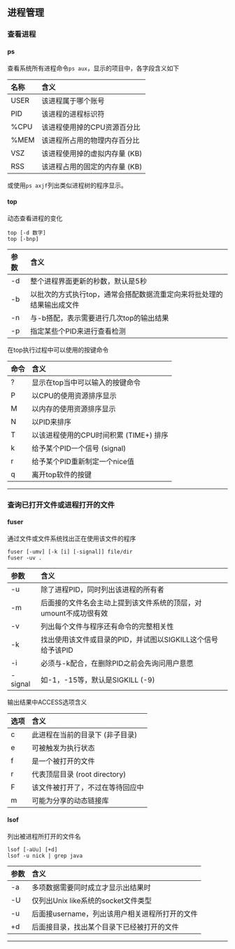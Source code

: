 ## 进程管理

### 查看进程
#### ps
查看系统所有进程命令`ps aux`，显示的项目中，各字段含义如下

名称|含义
:--|:--
USER|该进程属于哪个账号
PID|该进程的进程标识符
%CPU|该进程使用掉的CPU资源百分比
%MEM|该进程所占用的物理内存百分比
VSZ|该进程使用掉的虚拟内存量 (KB)
RSS|该进程占用的固定的内存量 (KB)

或使用`ps axjf`列出类似进程树的程序显示。


#### top
动态查看进程的变化
```
top [-d 数字]
top [-bnp]
```

参数|含义
:--|:--
-d|整个进程界面更新的秒数，默认是5秒
-b|以批次的方式执行top，通常会搭配数据流重定向来将批处理的结果输出成文件
-n|与-b搭配，表示需要进行几次top的输出结果
-p|指定某些个PID来进行查看检测

在top执行过程中可以使用的按键命令

命令|含义
:--|:--
?|显示在top当中可以输入的按键命令
P|以CPU的使用资源排序显示
M|以内存的使用资源排序显示
N|以PID来排序
T|以该进程使用的CPU时间积累 (TIME+) 排序
k|给予某个PID一个信号 (signal)
r|给予某个PID重新制定一个nice值
q|离开top软件的按键

***

### 查询已打开文件或进程打开的文件
#### fuser
通过文件或文件系统找出正在使用该文件的程序
```
fuser [-umv] [-k [i] [-signal]] file/dir
fuser -uv .
```

参数|含义
:--|:--
-u|除了进程PID，同时列出该进程的所有者
-m|后面接的文件名会主动上提到该文件系统的顶层，对umount不成功很有效
-v|列出每个文件与程序还有命令的完整相关性
-k|找出使用该文件或目录的PID，并试图以SIGKILL这个信号给予该PID
-i|必须与-k配合，在删除PID之前会先询问用户意愿
-signal|如-1，-15等，默认是SIGKILL (-9)

输出结果中ACCESS选项含义

选项|含义
:--|:--
c|此进程在当前的目录下 (非子目录)
e|可被触发为执行状态
f|是一个被打开的文件
r|代表顶层目录 (root directory)
F|该文件被打开了，不过在等待回应中
m|可能为分享的动态链接库

#### lsof
列出被进程所打开的文件名
```
lsof [-aUu] [+d]
lsof -u nick | grep java
```

参数|含义
:--|:--
-a|多项数据需要同时成立才显示出结果时
-U|仅列出Unix like系统的socket文件类型
-u|后面接username，列出该用户相关进程所打开的文件
+d|后面接目录，找出某个目录下已经被打开的文件

***
